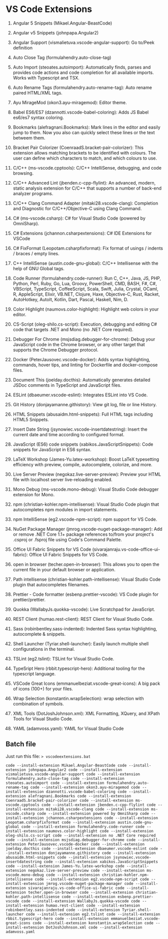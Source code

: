 # VS Code Extensions

1. Angular 5 Snippets (Mikael.Angular-BeastCode)

1. Angular v5 Snippets (johnpapa.Angular2)

1. Angular Support (vismalietuva.vscode-angular-support): Go to/Peek definition

1. Auto Close Tag (formulahendry.auto-close-tag)

1. Auto Import (steoates.autoimport): Automatically finds, parses and provides code actions and code completion for all available imports. Works with Typescript and TSX.

1. Auto Rename Tags (formulahendry.auto-rename-tag): Auto rename paired HTML/XML tags.

1. Ayu MirageMod (okon3.ayu-miragemod): Editor theme.

1. Babel ES6/ES7 (dzannotti.vscode-babel-coloring): Adds JS Babel es6/es7 syntax coloring.

1. Bookmarks (alefragnani.Bookmarks): Mark lines in the editor and easily jump to them. Now you also can quickly select these lines or the text betweem them.

1. Bracket Pair Colorizer (CoenraadS.bracket-pair-colorizer): This extension allows matching brackets to be identified with colours. The user can define which characters to match, and which colours to use.

1. C/C++ (ms-vscode.cpptools): C/C++ IntelliSense, debugging, and code browsing.

1. C/C++ Advanced Lint (jbenden.c-cpp-flylint): An advanced, modern, static analysis extension for C/C++ that supports a number of back-end analyzer programs.

1. C/C++ Clang Command Adapter (mitaki28.vscode-clang): Completion and Diagnostic for C/C++/Objective-C using Clang Command.

1. C# (ms-vscode.csharp): C# for Visual Studio Code (powered by OmniSharp).

1. C# Extensions (jchannon.csharpextensions): C# IDE Extensions for VSCode

1. C# FixFormat (Leopotam.csharpfixformat): Fix format of usings / indents / braces / empty lines.

1. C++ IntelliSense (austin.code-gnu-global): C/C++ Intellisense with the help of GNU Global tags.

1. Code Runner (formulahendry.code-runner): Run C, C++, Java, JS, PHP, Python, Perl, Ruby, Go, Lua, Groovy, PowerShell, CMD, BASH, F#, C#, VBScript, TypeScript, CoffeeScript, Scala, Swift, Julia, Crystal, OCaml, R, AppleScript, Elixir, VB.NET, Clojure, Haxe, Objective-C, Rust, Racket, AutoHotkey, AutoIt, Kotlin, Dart, Pascal, Haskell, Nim, D.

1. Color Highlight (naumovs.color-highlight): Highlight web colors in your editor.

1. CS-Script (oleg-shilo.cs-script): Execution, debugging and editing C# code that targets .NET and Mono (no .NET Core required).

1. Debugger For Chrome (msjsdiag.debugger-for-chrome): Debug your JavaScript code in the Chrome browser, or any other target that supports the Chrome Debugger protocol.

1. Docker (PeterJausovec.vscode-docker): Adds syntax highlighting, commands, hover tips, and linting for Dockerfile and docker-compose files.

1. Document This (joelday.docthis): Automatically generates detailed JSDoc comments in TypeScript and JavaScript files.

1. ESLint (dbaeumer.vscode-eslint): Integrates ESLint into VS Code.

1. Git History (donjayamanne.githistory): View git log, file or line History.

1. HTML Snippets (abusaidm.html-snippets): Full HTML tags including HTML5 Snippets.

1. Insert Date String (jsynowiec.vscode-insertdatestring): Insert the current date and time according to configured format.

1. JavaScript (ES6) code snippets (xabikos.JavaScriptSnippets): Code snippets for JavaScript in ES6 syntax.

1. LaTeX Workshop (James-Yu.latex-workshop): Boost LaTeX typesetting efficiency with preview, compile, autocomplete, colorize, and more.

1. Live Server Preview (negokaz.live-server-preview): Preview your HTML file with localhost server live-reloading enabled.

1. Mono Debug (ms-vscode.mono-debug): Visual Studio Code debugger extension for Mono.

1. npm (christian-kohler.npm-intellisense): Visual Studio Code plugin that autocompletes npm modules in import statements.

1. npm IntelliSense (eg2.vscode-npm-script): npm support for VS Code.

1. NuGet Package Manager (jmrog.vscode-nuget-package-manager): Add or remove .NET Core 1.1+ package references to/from your project's .csproj or .fsproj file using Code's Command Palette.

1. Office UI Fabric Snippets for VS Code (sivarajanraju.vs-code-office-ui-fabric): Office UI Fabric Snippets for VS Code.

1. open in browser (techer.open-in-browser): This allows you to open the current file in your default browser or application.

1. Path intellisense (christian-kohler.path-intellisense): Visual Studio Code plugin that autocompletes filenames.

1. Prettier - Code formatter (esbenp.prettier-vscode): VS Code plugin for prettier/prettier.

1. Quokka (WallabyJs.quokka-vscode): Live Scratchpad for JavaScript.

1. REST Client (humao.rest-client): REST Client for Visual Studio Code.

1. Sass (robinbentley.sass-indented): Indented Sass syntax highlighting, autocomplete & snippets.

1. Shell Launcher (Tyriar.shell-launcher): Easily launch multiple shell configurations in the terminal.

1. TSLint (eg2.tslint): TSLint for Visual Studio Code.

1. TypeSript Hero (rbbit.typescript-hero): Additional tooling for the typescript language.

1. VSCode Great Icons (emmanuelbeziat.vscode-great-icons): A big pack of icons (100+) for your files.

1. Wrap Selection (konstantin.wrapSelection): wrap selection with combination of symbols.

1. XML Tools (DotJoshJohnson.xml): XML Formatting, XQuery, and XPath Tools for Visual Studio Code.

1. YAML (adamvoss.yaml): YAML for Visual Studio Code

## Batch file

Just run this file: `> vscodeextensions.bat`

`code --install-extension Mikael.Angular-BeastCode code --install-extension johnpapa.Angular2 code --install-extension vismalietuva.vscode-angular-support code --install-extension formulahendry.auto-close-tag code --install-extension steoates.autoimport code --install-extension formulahendry.auto-rename-tag code --install-extension okon3.ayu-miragemod code --install-extension dzannotti.vscode-babel-coloring code --install-extension alefragnani.Bookmarks code --install-extension CoenraadS.bracket-pair-colorizer code --install-extension ms-vscode.cpptools code --install-extension jbenden.c-cpp-flylint code --install-extension mitaki28.vscode-clang code --install-extension ms-vscode.csharp code --install-extension powered by OmniSharp code --install-extension jchannon.csharpextensions code --install-extension Leopotam.csharpfixformat code --install-extension austin.code-gnu-global code --install-extension formulahendry.code-runner code --install-extension naumovs.color-highlight code --install-extension oleg-shilo.cs-script code --install-extension no .NET Core required code --install-extension msjsdiag.debugger-for-chrome code --install-extension PeterJausovec.vscode-docker code --install-extension joelday.docthis code --install-extension dbaeumer.vscode-eslint code --install-extension donjayamanne.githistory code --install-extension abusaidm.html-snippets code --install-extension jsynowiec.vscode-insertdatestring code --install-extension xabikos.JavaScriptSnippets code --install-extension James-Yu.latex-workshop code --install-extension negokaz.live-server-preview code --install-extension ms-vscode.mono-debug code --install-extension christian-kohler.npm-intellisense code --install-extension eg2.vscode-npm-script code --install-extension jmrog.vscode-nuget-package-manager code --install-extension sivarajanraju.vs-code-office-ui-fabric code --install-extension techer.open-in-browser code --install-extension christian-kohler.path-intellisense code --install-extension esbenp.prettier-vscode code --install-extension WallabyJs.quokka-vscode code --install-extension humao.rest-client code --install-extension robinbentley.sass-indented code --install-extension Tyriar.shell-launcher code --install-extension eg2.tslint code --install-extension rbbit.typescript-hero code --install-extension emmanuelbeziat.vscode-great-icons code --install-extension konstantin.wrapSelection code --install-extension DotJoshJohnson.xml code --install-extension adamvoss.yaml`
